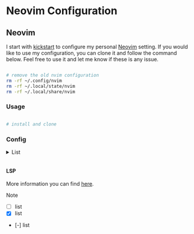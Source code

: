 # Neovim Configuration

## Neovim

I start with [kickstart] to configure my personal [Neovim] setting. If you would like to use my configuration, you can clone it and follow the command below. Feel free to use it and let me know if these is any issue.

```bash

# remove the old nvim configuration
rm -rf ~/.config/nvim
rm -rf ~/.local/state/nvim
rm -rf ~/.local/share/nvim

```

### Usage

```bash

# install and clone

```

### Config

<details>
<summary>List<p></summary>

- **Package manager**
  - [lazy.nvim](https://github.com/folke/lazy.nvim)

- **Parsing**
  - [treesitter](https://github.com/nvim-treesitter/nvim-treesitter)

- **Navigation**
  - [telescope](https://github.com/nvim-telescope/telescope.nvim): fuzzy finder
  - [oil](https://github.com/stevearc/oil.nvim): really useful for creating and modifying files as normal buffer.and really similar to dired in emacs.

- **Editor tool**

  - [gitsigns](https://github.com/lewis6991/gitsigns.nvim): git signs integration
  - [copilot](https://github.com/zbirenbaum/copilot.lua)
  - [trouble](https://github.com/folke/trouble.nvim)

- **Note taking**

  - [render markdown](https://github.com/MeanderingProgrammer/render-markdown.nvim)
  - [markdown-preview](https://github.com/iamcco/markdown-preview.nvim)

- UI

  - [NvchardUI]()
  - [mini-indentscope](https://github.com/echasnovski/mini.indentscop)
  - [virt-column](https://github.com/echasnovski/mini.indentscop)
  - [auto-session](https://github.com/echasnovski/mini.indentscop)


Language: python, go
go
pre
install go ()
c/cpp

javascript/typescript

</details>

#### LSP

More information you can find [here](https://weiting1991.github.io/weitingworks/posts/240927_neovim_setup/).

[kickstart]: https://github.com/nvim-lua/kickstart.nvim
[Neovim]: https://neovim.io/
[GNU stow]: https://www.gnu.org/software/stow/manual/stow.html


> [!NOTE]

- [ ] list
- [x] list
- [-] list



